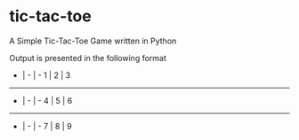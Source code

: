 # tic-tac-toe
A Simple Tic-Tac-Toe Game written in Python

Output is presented in the following format

 - | - | -       1 | 2 | 3 
-----------     -----------
 - | - | -       4 | 5 | 6 
-----------     -----------
 - | - | -       7 | 8 | 9 
 

